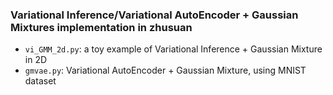 ### Variational Inference/Variational AutoEncoder + Gaussian Mixtures implementation in zhusuan
* `vi_GMM_2d.py`: a toy example of Variational Inference + Gaussian Mixture in 2D
* `gmvae.py`: Variational AutoEncoder + Gaussian Mixture, using MNIST dataset